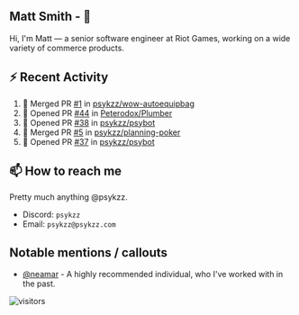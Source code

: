 <!--
[![PsyKzz's github stats](https://github-readme-stats.vercel.app/api?username=psykzz&show_icons=true)](https://github.com/anuraghazra/github-readme-stats)
-->

## Matt Smith - 👋
Hi, I'm Matt — a senior software engineer at Riot Games, working on a wide variety of commerce products.

## ⚡ Recent Activity

<!--START_SECTION:activity-->
1. 🎉 Merged PR [#1](https://github.com/psykzz/wow-autoequipbag/pull/1) in [psykzz/wow-autoequipbag](https://github.com/psykzz/wow-autoequipbag)
2. 💪 Opened PR [#44](https://github.com/Peterodox/Plumber/pull/44) in [Peterodox/Plumber](https://github.com/Peterodox/Plumber)
3. 💪 Opened PR [#38](https://github.com/psykzz/psybot/pull/38) in [psykzz/psybot](https://github.com/psykzz/psybot)
4. 🎉 Merged PR [#5](https://github.com/psykzz/planning-poker/pull/5) in [psykzz/planning-poker](https://github.com/psykzz/planning-poker)
5. 💪 Opened PR [#37](https://github.com/psykzz/psybot/pull/37) in [psykzz/psybot](https://github.com/psykzz/psybot)
<!--END_SECTION:activity-->


## 📫 How to reach me

Pretty much anything @psykzz.

- Discord: `psykzz`
- Email: `psykzz@psykzz.com`


## Notable mentions / callouts

 - [@neamar](https://github.com/neamar) - A highly recommended individual, who I've worked with in the past.


![visitors](https://visitor-badge.glitch.me/badge?page_id=psykzz/psykzz)


